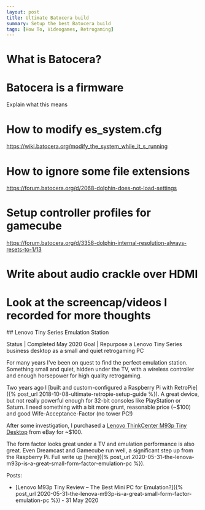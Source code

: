```yaml
---
layout: post
title: Ultimate Batocera build
summary: Setup the best Batocera build
tags: [How To, Videogames, Retrogaming]
---
```


# What is Batocera?

# Batocera is a firmware
Explain what this means

# How to modify es_system.cfg
https://wiki.batocera.org/modify_the_system_while_it_s_running

# How to ignore some file extensions
https://forum.batocera.org/d/2068-dolphin-does-not-load-settings

# Setup controller profiles for gamecube
https://forum.batocera.org/d/3358-dolphin-internal-resolution-always-resets-to-1/13

# Write about audio crackle over HDMI

# Look at the screencap/videos I recorded for more thoughts



<a name="Lenovo Tiny Series Emulation Station">
## Lenovo Tiny Series Emulation Station

Status | Completed May 2020
Goal | Repurpose a Lenovo Tiny Series business desktop as a small and quiet retrogaming PC 

For many years I've been on quest to find the perfect emulation station. Something small and quiet, hidden under the TV, with a wireless controller and enough horsepower for high quality retrogaming.

Two years ago I [built and custom-configured a Raspberry Pi with RetroPie]({% post_url 2018-10-08-ultimate-retropie-setup-guide %}). A great device, but not really powerful enough for 32-bit consoles like PlayStation or Saturn. I need something with a bit more grunt, reasonable price (~$100) and good Wife-Acceptance-Factor (no tower PC!)

After some investigation, I purchased a <a href="https://www.lenovo.com/us/en/desktops/thinkcentre/m-series-tiny/m93-m93p/" target="_blank">Lenovo ThinkCenter M93p Tiny Desktop</a> from eBay for ~$100.

The form factor looks great under a TV and emulation performance is also great. Even Dreamcast and Gamecube run well, a significant step up from the Raspberry Pi. Full write up [here]({% post_url 2020-05-31-the-lenova-m93p-is-a-great-small-form-factor-emulation-pc %}).

Posts:

- [Lenovo M93p Tiny Review – The Best Mini PC for Emulation?]({% post_url 2020-05-31-the-lenova-m93p-is-a-great-small-form-factor-emulation-pc %}) - 31 May 2020